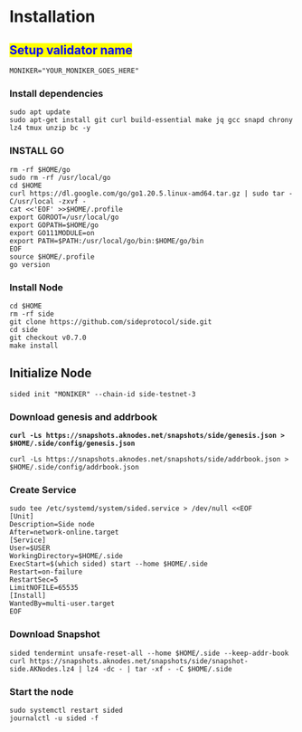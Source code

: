 # Installation

## <mark style="color:blue;">Setup validator name</mark> <a href="#setup-validator-name" id="setup-validator-name"></a>

```
MONIKER="YOUR_MONIKER_GOES_HERE"
```

### Install dependencies <a href="#install-dependencies" id="install-dependencies"></a>

```
sudo apt update
sudo apt-get install git curl build-essential make jq gcc snapd chrony lz4 tmux unzip bc -y
```

### **INSTALL GO**

```
rm -rf $HOME/go
sudo rm -rf /usr/local/go
cd $HOME
curl https://dl.google.com/go/go1.20.5.linux-amd64.tar.gz | sudo tar -C/usr/local -zxvf -
cat <<'EOF' >>$HOME/.profile
export GOROOT=/usr/local/go
export GOPATH=$HOME/go
export GO111MODULE=on
export PATH=$PATH:/usr/local/go/bin:$HOME/go/bin
EOF
source $HOME/.profile
go version
```

### Install Node

```
cd $HOME
rm -rf side
git clone https://github.com/sideprotocol/side.git
cd side
git checkout v0.7.0
make install
```

## **Initialize Node**

```
sided init "MONIKER" --chain-id side-testnet-3
```

### Download genesis and addrbook

<pre><code><strong>curl -Ls https://snapshots.aknodes.net/snapshots/side/genesis.json > $HOME/.side/config/genesis.json
</strong></code></pre>

```
curl -Ls https://snapshots.aknodes.net/snapshots/side/addrbook.json > $HOME/.side/config/addrbook.json
```

### **Create Service**

```
sudo tee /etc/systemd/system/sided.service > /dev/null <<EOF
[Unit]
Description=Side node
After=network-online.target
[Service]
User=$USER
WorkingDirectory=$HOME/.side
ExecStart=$(which sided) start --home $HOME/.side
Restart=on-failure
RestartSec=5
LimitNOFILE=65535
[Install]
WantedBy=multi-user.target
EOF
```

### **Download Snapshot**

```
sided tendermint unsafe-reset-all --home $HOME/.side --keep-addr-book 
curl https://snapshots.aknodes.net/snapshots/side/snapshot-side.AKNodes.lz4 | lz4 -dc - | tar -xf - -C $HOME/.side
```

### Start the node

```
sudo systemctl restart sided
journalctl -u sided -f
```
